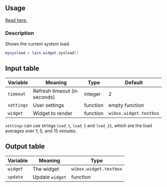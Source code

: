 ## Usage

[Read here.](https://github.com/lcpz/lain/wiki/Widgets#usage)

### Description

Shows the current system load.

```lua
mysysload = lain.widget.sysload()
```

## Input table

Variable | Meaning | Type | Default
--- | --- | --- | ---
`timeout` | Refresh timeout (in seconds) | integer | 2
`settings` | User settings | function | empty function
`widget` | Widget to render | function | `wibox.widget.textbox`

`settings` can use strings `load_1`, `load_5` and `load_15`, which are the load averages over 1, 5, and 15 minutes.

## Output table

Variable | Meaning | Type
--- | --- | ---
`widget` | The widget | `wibox.widget.textbox`
`update` | Update `widget` | function